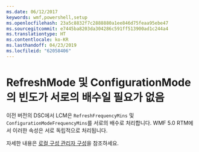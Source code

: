 ```yaml
---
ms.date: 06/12/2017
keywords: wmf,powershell,setup
ms.openlocfilehash: 23a5c8832f7c2888880a1ee846d75feaa95ebe47
ms.sourcegitcommit: e7445ba8203da304286c591ff513900ad1c244a4
ms.translationtype: HT
ms.contentlocale: ko-KR
ms.lasthandoff: 04/23/2019
ms.locfileid: "62058406"
---
```

# <a name="frequencies-for-refreshmode-and-configurationmode-dont-need-to-be-multiples-of-each-other"></a>RefreshMode 및 ConfigurationMode의 빈도가 서로의 배수일 필요가 없음

이전 버전의 DSC에서 LCM은 `RefreshFrequencyMins` 및 `ConfigurationModeFrequencyMins`를 서로의 배수로 처리합니다. WMF 5.0 RTM에서 이러한 속성은 서로 독립적으로 처리됩니다.

자세한 내용은 [로컬 구성 관리자 구성](https://msdn.microsoft.com/powershell/dsc/metaconfig)을 참조하세요.
